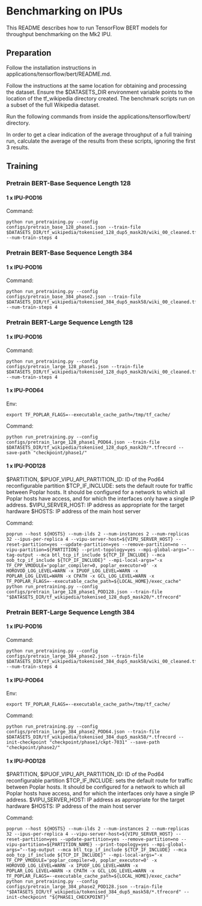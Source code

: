 # Benchmarking on IPUs

This README describes how to run TensorFlow BERT models for throughput benchmarking on the Mk2 IPU.

## Preparation

Follow the installation instructions in applications/tensorflow/bert/README.md.

Follow the instructions at the same location for obtaining and processing the dataset. Ensure the $DATASETS_DIR environment variable points to the location of the tf_wikipedia directory created. The benchmark scripts run on a subset of the full Wikipedia dataset. 

Run the following commands from inside the applications/tensorflow/bert/ directory.

In order to get a clear indication of the average throughput of a full training run, calculate the average of the results from these scripts, ignoring the first 3 results.

## Training

### Pretrain BERT-Base Sequence Length 128

#### 1 x IPU-POD16

Command:
```console
python run_pretraining.py --config configs/pretrain_base_128_phase1.json --train-file $DATASETS_DIR/tf_wikipedia/tokenised_128_dup5_mask20/wiki_00_cleaned.tfrecord --num-train-steps 4
```

### Pretrain BERT-Base Sequence Length 384

#### 1 x IPU-POD16

Command:
```console
python run_pretraining.py --config configs/pretrain_base_384_phase2.json --train-file $DATASETS_DIR/tf_wikipedia/tokenised_384_dup5_mask58/wiki_00_cleaned.tfrecord --num-train-steps 4
```

### Pretrain BERT-Large Sequence Length 128

#### 1 x IPU-POD16

Command:
```console
python run_pretraining.py --config configs/pretrain_large_128_phase1.json --train-file $DATASETS_DIR/tf_wikipedia/tokenised_128_dup5_mask20/wiki_00_cleaned.tfrecord --num-train-steps 4
```

#### 1 x IPU-POD64


Env:
```console
export TF_POPLAR_FLAGS=--executable_cache_path=/tmp/tf_cache/
```

Command:
```console
python run_pretraining.py --config configs/pretrain_large_128_phase1_POD64.json --train-file $DATASETS_DIR/tf_wikipedia/tokenised_128_dup5_mask20/*.tfrecord --save-path "checkpoint/phase1/"
```



#### 1 x IPU-POD128

$PARTITION, $IPUOF_VIPU_API_PARTITION_ID: ID of the Pod64 reconfigurable partition
$TCP_IF_INCLUDE: sets the default route for traffic between Poplar hosts. It should be configured for a network to which all Poplar hosts have access, and for which the interfaces only have a single IP address.
$VIPU_SERVER_HOST: IP address as appropriate for the target hardware 
$HOSTS: IP address of the main host server


Command:
```console
poprun --host ${HOSTS} --num-ilds 2 --num-instances 2 --num-replicas 32 --ipus-per-replica 4 --vipu-server-host=${VIPU_SERVER_HOST} --reset-partition=yes --update-partition=yes --remove-partition=no --vipu-partition=${PARTITION} --print-topology=yes --mpi-global-args="--tag-output --mca btl_tcp_if_include ${TCP_IF_INCLUDE} --mca oob_tcp_if_include ${TCP_IF_INCLUDE}" --mpi-local-args="-x TF_CPP_VMODULE='poplar_compiler=0, poplar_executor=0' -x HOROVOD_LOG_LEVEL=WARN -x IPUOF_LOG_LEVEL=WARN -x POPLAR_LOG_LEVEL=WARN -x CPATH -x GCL_LOG_LEVEL=WARN -x TF_POPLAR_FLAGS=--executable_cache_path=${LOCAL_HOME}/exec_cache" python run_pretraining.py --config configs/pretrain_large_128_phase1_POD128.json --train-file "$DATASETS_DIR/tf_wikipedia/tokenised_128_dup5_mask20/*.tfrecord" 
```


### Pretrain BERT-Large Sequence Length 384

#### 1 x IPU-POD16

Command:
```console
python run_pretraining.py --config configs/pretrain_large_384_phase2.json --train-file $DATASETS_DIR/tf_wikipedia/tokenised_384_dup5_mask58/wiki_00_cleaned.tfrecord --num-train-steps 4
```

#### 1 x IPU-POD64

Env:
```console
export TF_POPLAR_FLAGS=--executable_cache_path=/tmp/tf_cache/
```

Command:
```console
python run_pretraining.py --config configs/pretrain_large_384_phase2_POD64.json --train-file $DATASETS_DIR/tf_wikipedia/tokenised_384_dup5_mask58/*.tfrecord --init-checkpoint "checkpoint/phase1/ckpt-7031" --save-path "checkpoint/phase2/"
```

#### 1 x IPU-POD128

$PARTITION, $IPUOF_VIPU_API_PARTITION_ID: ID of the Pod64 reconfigurable partition
$TCP_IF_INCLUDE: sets the default route for traffic between Poplar hosts. It should be configured for a network to which all Poplar hosts have access, and for which the interfaces only have a single IP address.
$VIPU_SERVER_HOST: IP address as appropriate for the target hardware 
$HOSTS: IP address of the main host server


Command:
```console
poprun --host ${HOSTS} --num-ilds 2 --num-instances 2 --num-replicas 32 --ipus-per-replica 4 --vipu-server-host=${VIPU_SERVER_HOST} --reset-partition=yes --update-partition=yes --remove-partition=no --vipu-partition=${PARTITION_NAME} --print-topology=yes --mpi-global-args="--tag-output --mca btl_tcp_if_include ${TCP_IF_INCLUDE} --mca oob_tcp_if_include ${TCP_IF_INCLUDE}" --mpi-local-args="-x TF_CPP_VMODULE='poplar_compiler=0, poplar_executor=0' -x HOROVOD_LOG_LEVEL=WARN -x IPUOF_LOG_LEVEL=WARN -x POPLAR_LOG_LEVEL=WARN -x CPATH -x GCL_LOG_LEVEL=WARN -x TF_POPLAR_FLAGS=--executable_cache_path=${LOCAL_HOME}/exec_cache" python run_pretraining.py --config configs/pretrain_large_384_phase2_POD128.json --train-file "$DATASETS_DIR/tf_wikipedia/tokenised_384_dup5_mask58/*.tfrecord" --init-checkpoint "${PHASE1_CHECKPOINT}" 
```

